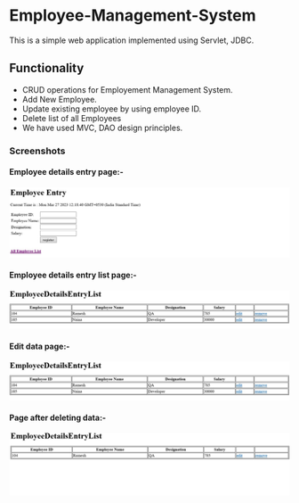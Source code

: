# Employee-Management-System
This is a simple web application implemented using Servlet, JDBC.
## Functionality
* CRUD operations for Employement Management System.
* Add New Employee.
* Update existing employee by using employee ID.
* Delete list of all Employees
* We have used MVC, DAO design principles.
### Screenshots
#### Employee details entry page:- 
<img src="https://github.com/Annesha003/Employee-Management-System/blob/master/servlet1.jpg">

#### Employee details entry list page:-
<img src="https://github.com/Annesha003/Employee-Management-System/blob/master/servlet2.jpg">

#### Edit data page:-
<img src="https://github.com/Annesha003/Employee-Management-System/blob/master/servlet2.jpg">

#### Page after deleting data:-
<img src="https://github.com/Annesha003/Employee-Management-System/blob/master/servlet4.jpg">

